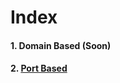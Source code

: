 # Index

#### 1. Domain Based (Soon)
#### 2. [Port Based](/Ubuntu+Apache2_multipleWebsites/portBased/README.md)